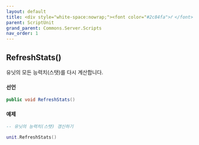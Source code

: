 ```yaml
---
layout: default
title: <div style="white-space:nowrap;"><font color="#2c84fa">𝑓 </font>RefreshStats</div>
parent: ScriptUnit
grand_parent: Commons.Server.Scripts
nav_order: 1
---
```


<!-- 아래로 편집 -->



## RefreshStats()
유닛의 모든 능력치(스탯)를 다시 계산합니다.

#### 선언
```cs
public void RefreshStats()
```
#### 예제
```lua
-- 유닛의 능력치(스탯) 갱신하기

unit.RefreshStats()
```